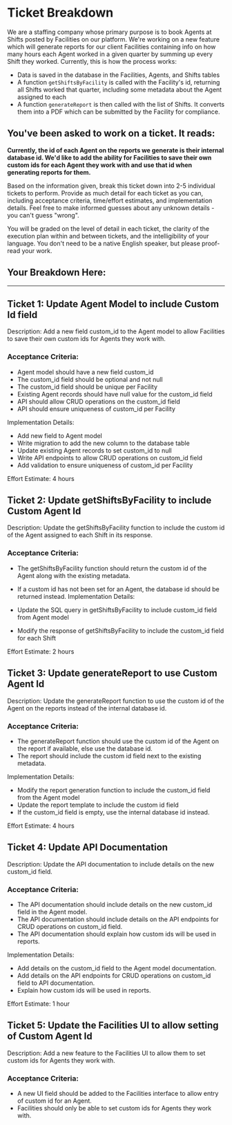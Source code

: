 # Ticket Breakdown
We are a staffing company whose primary purpose is to book Agents at Shifts posted by Facilities on our platform. We're working on a new feature which will generate reports for our client Facilities containing info on how many hours each Agent worked in a given quarter by summing up every Shift they worked. Currently, this is how the process works:

- Data is saved in the database in the Facilities, Agents, and Shifts tables
- A function `getShiftsByFacility` is called with the Facility's id, returning all Shifts worked that quarter, including some metadata about the Agent assigned to each
- A function `generateReport` is then called with the list of Shifts. It converts them into a PDF which can be submitted by the Facility for compliance.

## You've been asked to work on a ticket. It reads:

**Currently, the id of each Agent on the reports we generate is their internal database id. We'd like to add the ability for Facilities to save their own custom ids for each Agent they work with and use that id when generating reports for them.**


Based on the information given, break this ticket down into 2-5 individual tickets to perform. Provide as much detail for each ticket as you can, including acceptance criteria, time/effort estimates, and implementation details. Feel free to make informed guesses about any unknown details - you can't guess "wrong".


You will be graded on the level of detail in each ticket, the clarity of the execution plan within and between tickets, and the intelligibility of your language. You don't need to be a native English speaker, but please proof-read your work.

## Your Breakdown Here:
---
## Ticket 1: Update Agent Model to include Custom Id field
Description:
Add a new field custom_id to the Agent model to allow Facilities to save their own custom ids for Agents they work with.

### Acceptance Criteria:

- Agent model should have a new field custom_id
- The custom_id field should be optional and not null
- The custom_id field should be unique per Facility
- Existing Agent records should have null value for the custom_id field
- API should allow CRUD operations on the custom_id field
- API should ensure uniqueness of custom_id per Facility

Implementation Details:
- Add new field to Agent model
- Write migration to add the new column to the database table
- Update existing Agent records to set custom_id to null
- Write API endpoints to allow CRUD operations on custom_id field
- Add validation to ensure uniqueness of custom_id per Facility

Effort Estimate: 4 hours

## Ticket 2: Update getShiftsByFacility to include Custom Agent Id
Description:
Update the getShiftsByFacility function to include the custom id of the Agent assigned to each Shift in its response.

### Acceptance Criteria:

- The getShiftsByFacility function should return the custom id of the Agent along with the existing metadata.
- If a custom id has not been set for an Agent, the database id should be returned instead.
Implementation Details:

- Update the SQL query in getShiftsByFacility to include custom_id field from Agent model
- Modify the response of getShiftsByFacility to include the custom_id field for each Shift

Effort Estimate: 2 hours

## Ticket 3: Update generateReport to use Custom Agent Id
Description:
Update the generateReport function to use the custom id of the Agent on the reports instead of the internal database id.

### Acceptance Criteria:

- The generateReport function should use the custom id of the Agent on the report if available, else use the database id.
- The report should include the custom id field next to the existing metadata.

Implementation Details:
- Modify the report generation function to include the custom_id field from the Agent model
- Update the report template to include the custom id field
- If the custom_id field is empty, use the internal database id instead.

Effort Estimate: 4 hours

## Ticket 4: Update API Documentation
Description:
Update the API documentation to include details on the new custom_id field.

### Acceptance Criteria:

- The API documentation should include details on the new custom_id field in the Agent model.
- The API documentation should include details on the API endpoints for CRUD operations on custom_id field.
- The API documentation should explain how custom ids will be used in reports.

Implementation Details:

- Add details on the custom_id field to the Agent model documentation.
- Add details on the API endpoints for CRUD operations on custom_id field to API documentation.
- Explain how custom ids will be used in reports.

Effort Estimate: 1 hour

## Ticket 5: Update the Facilities UI to allow setting of Custom Agent Id
Description:
Add a new feature to the Facilities UI to allow them to set custom ids for Agents they work with.

### Acceptance Criteria:

- A new UI field should be added to the Facilities interface to allow entry of custom id for an Agent.
- Facilities should only be able to set custom ids for Agents they work with.